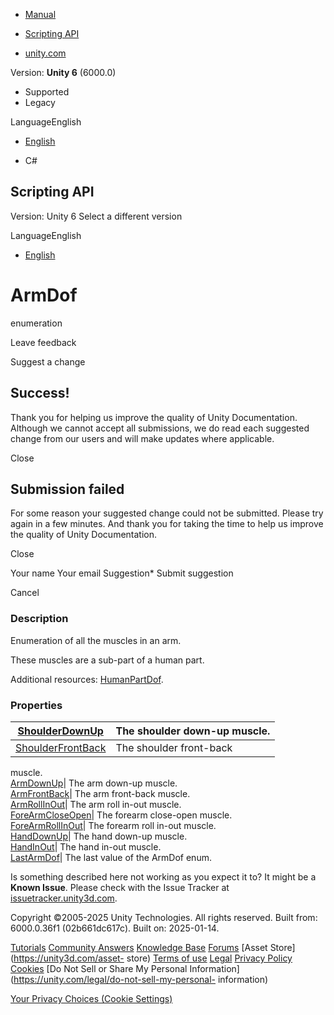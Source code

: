 [ ]()

  * [Manual](../Manual/index.html)
  * [Scripting API](../ScriptReference/index.html)

  * [unity.com](https://unity.com/)

Version: **Unity 6** (6000.0)

  * Supported
  * Legacy

LanguageEnglish

  * [English]()

  * C#

[ ](https://docs.unity3d.com)

## Scripting API

Version: Unity 6 Select a different version

LanguageEnglish

  * [English]()

# ArmDof

enumeration

Leave feedback

Suggest a change

## Success!

Thank you for helping us improve the quality of Unity Documentation. Although
we cannot accept all submissions, we do read each suggested change from our
users and will make updates where applicable.

Close

## Submission failed

For some reason your suggested change could not be submitted. Please <a>try
again</a> in a few minutes. And thank you for taking the time to help us
improve the quality of Unity Documentation.

Close

Your name Your email Suggestion* Submit suggestion

Cancel

[ ]()

### Description

Enumeration of all the muscles in an arm.

These muscles are a sub-part of a human part.  
  
Additional resources: [HumanPartDof](HumanPartDof.html).

### Properties

[ShoulderDownUp](ArmDof.ShoulderDownUp.html)| The shoulder down-up muscle.  
---|---  
[ShoulderFrontBack](ArmDof.ShoulderFrontBack.html)| The shoulder front-back
muscle.  
[ArmDownUp](ArmDof.ArmDownUp.html)| The arm down-up muscle.  
[ArmFrontBack](ArmDof.ArmFrontBack.html)| The arm front-back muscle.  
[ArmRollInOut](ArmDof.ArmRollInOut.html)| The arm roll in-out muscle.  
[ForeArmCloseOpen](ArmDof.ForeArmCloseOpen.html)| The forearm close-open
muscle.  
[ForeArmRollInOut](ArmDof.ForeArmRollInOut.html)| The forearm roll in-out
muscle.  
[HandDownUp](ArmDof.HandDownUp.html)| The hand down-up muscle.  
[HandInOut](ArmDof.HandInOut.html)| The hand in-out muscle.  
[LastArmDof](ArmDof.LastArmDof.html)| The last value of the ArmDof enum.  
  
Is something described here not working as you expect it to? It might be a
**Known Issue**. Please check with the Issue Tracker at
[issuetracker.unity3d.com](https://issuetracker.unity3d.com).

Copyright ©2005-2025 Unity Technologies. All rights reserved. Built from:
6000.0.36f1 (02b661dc617c). Built on: 2025-01-14.

[Tutorials](https://unity3d.com/learn) [Community
Answers](https://answers.unity3d.com) [Knowledge
Base](https://support.unity3d.com/hc/en-us)
[Forums](https://forum.unity3d.com) [Asset Store](https://unity3d.com/asset-
store) [Terms of use](https://docs.unity3d.com/Manual/TermsOfUse.html)
[Legal](https://unity.com/legal) [Privacy
Policy](https://unity.com/legal/privacy-policy)
[Cookies](https://unity.com/legal/cookie-policy) [Do Not Sell or Share My
Personal Information](https://unity.com/legal/do-not-sell-my-personal-
information)

[Your Privacy Choices (Cookie Settings)](javascript:void\(0\);)

